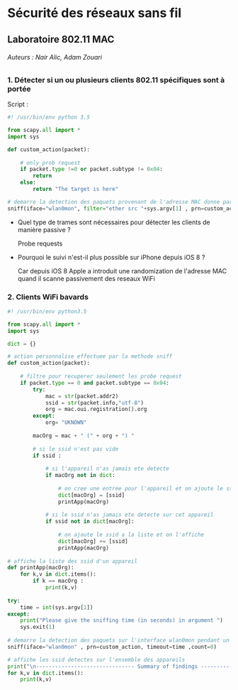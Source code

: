 # Sécurité des réseaux sans fil

## Laboratoire 802.11 MAC
###### Auteurs : Nair Alic, Adam Zouari

### 1. Détecter si un ou plusieurs clients 802.11 spécifiques sont à portée

Script : 

```python
#! /usr/bin/env python 3.5

from scapy.all import *
import sys

def custom_action(packet):
    
    # only prob request
    if packet.type !=0 or packet.subtype != 0x04:
        return
    else:
        return "The target is here" 

# demarre la detection des paquets provenant de l'adresse MAC donne par l'utilisateur
sniff(iface="wlan0mon", filter="ether src "+sys.argv[1] , prn=custom_action, count=0)

```

- Quel type de trames sont nécessaires pour détecter les clients de manière passive ?

	Probe requests

- Pourquoi le suivi n'est-il plus possible sur iPhone depuis iOS 8 ?</br>
	
	Car depuis iOS 8 Apple a introduit une randomization de l'adresse MAC quand il scanne passivement des reseaux WiFi


### 2. Clients WiFi bavards

```python
#! /usr/bin/env python3.5

from scapy.all import *
import sys

dict = {}

# action personnalise effectuee par la methode sniff
def custom_action(packet):    
    
    # filtre pour recuperer seulement les probe request
    if packet.type == 0 and packet.subtype == 0x04:
        try:
            mac = str(packet.addr2)
            ssid = str(packet.info,"utf-8")
            org = mac.oui.registration().org                
        except:
            org= "UKNOWN"
            
        macOrg = mac + " (" + org + ") " 
        
        # si le ssid n'est pas vide
        if ssid :
            
            # si l'appareil n'as jamais ete detecte
            if macOrg not in dict:
                
                # on cree une entree pour l'appareil et on ajoute le ssid
                dict[macOrg] = [ssid]
                printApp(macOrg)
                
            # si le ssid n'as jamais ete detecte sur cet appareil    
            if ssid not in dict[macOrg]:
                
                # on ajoute le ssid a la liste et on l'affiche
                dict[macOrg] += [ssid]
                printApp(macOrg)
       
# affiche la liste des ssid d'un appareil
def printApp(macOrg):
    for k,v in dict.items():  
        if k == macOrg :
            print(k,v)
        
try:
    time = int(sys.argv[1])
except:
    print("Please give the sniffing time (in seconds) in argument ")
    sys.exit(1)
   
# demarre la detection des paquets sur l'interface wlan0mon pendant un temps defini par l'utilisateur
sniff(iface="wlan0mon" , prn=custom_action, timeout=time ,count=0)

# affiche les ssid detectes sur l'ensemble des appareils
print("\n------------------------------- Summary of findings ----------------------------------\n")
for k,v in dict.items():  
    print(k,v)










```
